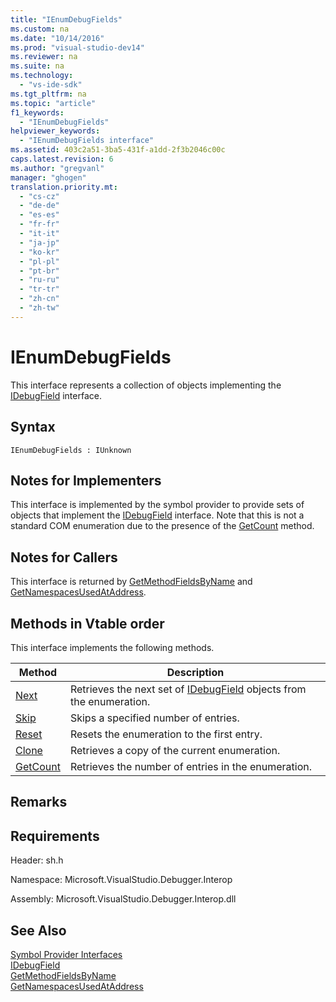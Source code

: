 ```yaml
---
title: "IEnumDebugFields"
ms.custom: na
ms.date: "10/14/2016"
ms.prod: "visual-studio-dev14"
ms.reviewer: na
ms.suite: na
ms.technology: 
  - "vs-ide-sdk"
ms.tgt_pltfrm: na
ms.topic: "article"
f1_keywords: 
  - "IEnumDebugFields"
helpviewer_keywords: 
  - "IEnumDebugFields interface"
ms.assetid: 403c2a51-3ba5-431f-a1dd-2f3b2046c00c
caps.latest.revision: 6
ms.author: "gregvanl"
manager: "ghogen"
translation.priority.mt: 
  - "cs-cz"
  - "de-de"
  - "es-es"
  - "fr-fr"
  - "it-it"
  - "ja-jp"
  - "ko-kr"
  - "pl-pl"
  - "pt-br"
  - "ru-ru"
  - "tr-tr"
  - "zh-cn"
  - "zh-tw"
---
```

# IEnumDebugFields
This interface represents a collection of objects implementing the [IDebugField](../extensibility/idebugfield.md) interface.  
  
## Syntax  
  
```  
IEnumDebugFields : IUnknown  
```  
  
## Notes for Implementers  
 This interface is implemented by the symbol provider to provide sets of objects that implement the [IDebugField](../extensibility/idebugfield.md) interface. Note that this is not a standard COM enumeration due to the presence of the [GetCount](../extensibility/ienumdebugfields--getcount.md) method.  
  
## Notes for Callers  
 This interface is returned by [GetMethodFieldsByName](../extensibility/idebugsymbolprovider--getmethodfieldsbyname.md) and [GetNamespacesUsedAtAddress](../extensibility/idebugsymbolprovider--getnamespacesusedataddress.md).  
  
## Methods in Vtable order  
 This interface implements the following methods.  
  
|Method|Description|  
|------------|-----------------|  
|[Next](../extensibility/ienumdebugfields--next.md)|Retrieves the next set of [IDebugField](../extensibility/idebugfield.md) objects from the enumeration.|  
|[Skip](../extensibility/ienumdebugfields--skip.md)|Skips a specified number of entries.|  
|[Reset](../extensibility/ienumdebugfields--reset.md)|Resets the enumeration to the first entry.|  
|[Clone](../extensibility/ienumdebugfields--clone.md)|Retrieves a copy of the current enumeration.|  
|[GetCount](../extensibility/ienumdebugfields--getcount.md)|Retrieves the number of entries in the enumeration.|  
  
## Remarks  
  
## Requirements  
 Header: sh.h  
  
 Namespace: Microsoft.VisualStudio.Debugger.Interop  
  
 Assembly: Microsoft.VisualStudio.Debugger.Interop.dll  
  
## See Also  
 [Symbol Provider Interfaces](../extensibility/symbol-provider-interfaces.md)   
 [IDebugField](../extensibility/idebugfield.md)   
 [GetMethodFieldsByName](../extensibility/idebugsymbolprovider--getmethodfieldsbyname.md)   
 [GetNamespacesUsedAtAddress](../extensibility/idebugsymbolprovider--getnamespacesusedataddress.md)